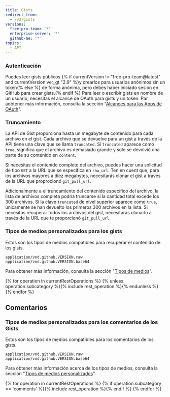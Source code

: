 ```yaml
---
title: Gists
redirect_from:
  - /v3/gists
versions:
  free-pro-team: '*'
  enterprise-server: '*'
  github-ae: '*'
topics:
  - API
---
```


### Autenticación

Puedes leer gists públicos {% if currentVersion != "free-pro-team@latest" and currentVersion ver_gt "2.9" %}y crearlos para usuarios anónimos sin un token{% else %} de forma anónima, pero debes haber iniciado sesión en GitHub para crear gists.{% endif %} Para leer o escribir gists en nombre de un usuario, necesitas el alcance de OAuth para gists y un token. Par aobtener más información, consulta la sección "[Alcances para las Apps de OAuth](/developers/apps/scopes-for-oauth-apps)".

<!-- When an OAuth client does not have the gists scope, the API will return a 404 "Not Found" response regardless of the validity of the credentials. The API will return a 401 "Bad credentials" response if the gists scope was given to the application but the credentials are invalid. -->

### Truncamiento

La API de Gist proporciona hasta un megabyte de contenido para cada archivo en el gist. Cada archivo que se devuelve para un gist a través de la API tiene una clave que se llama `truncated`. Si `truncated` aparece como `true`, significa que el archivo es demasiado grande y solo se devolvió una parte de su contenido en `content`.

Si necesitas el contenido completo del archivo, puedes hacer una solicitud de tipo `GET` a la URL que se especifica en `raw_url`. Ten en cuent que, para los archivos mayores a diez megabytes, necesitarás clonar el gist a través de la URL que proprocionó `git_pull_url`.

Adicionalmente a el truncamiento del contenido específico del archivo, la lista de archivos completa podría truncarse si la cantidad total excede los 300 archivos. Si la clave `truncated` de nivel superior aparece como `true`, únicamente se han devuelto los primeros 300 archivos en la lista. Si necesitas recuperar todos los archivos del gist, necesitarás clonarlo a través de la URL que te proporcionó `git_pull_url`.

### Tipos de medios personalizados para los gists

Estos son los tipos de medios compatibles para recuperar el contenido de los gists.

    application/vnd.github.VERSION.raw
    application/vnd.github.VERSION.base64

Para obtener más información, consulta la sección "[Tipos de medios](/rest/overview/media-types)".

{% for operation in currentRestOperations %}
  {% unless operation.subcategory %}{% include rest_operation %}{% endunless %}
{% endfor %}

## Comentarios

### Tipos de medios personalizados para los comentarios de los Gists

Estos son los tipos de medios compatibles para los comentarios de los gists.

    application/vnd.github.VERSION.raw
    application/vnd.github.VERSION.base64

Para obtener más información acerca de los tipos de medios, consulta la sección "[Tipos de medios personalizados](/rest/overview/media-types)".

{% for operation in currentRestOperations %}
  {% if operation.subcategory == 'comments' %}{% include rest_operation %}{% endif %}
{% endfor %}
